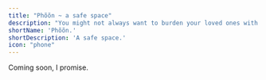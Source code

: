 ```yaml
---
title: "Phõõn ~ a safe space"
description: "You might not always want to burden your loved ones with your problems. Go for a walk in the nature and talk to Phõõn."
shortName: 'Phõõn.'
shortDescription: 'A safe space.'
icon: "phone"
---
```


Coming soon, I promise.

<!--
## Discover
## Explore & Define
## Develop & Test
## Deliver & Listen
-->
